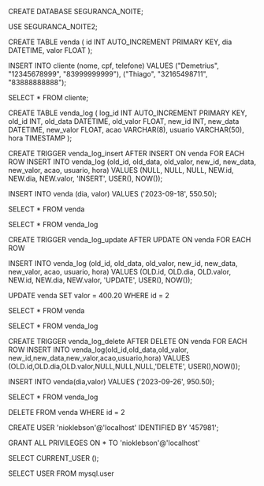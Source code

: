 CREATE DATABASE SEGURANCA_NOITE;

USE SEGURANCA_NOITE2;



CREATE TABLE venda (
id INT AUTO_INCREMENT PRIMARY KEY,
dia DATETIME, 
valor FLOAT
);

INSERT INTO cliente (nome, cpf, telefone)
VALUES
("Demetrius", "12345678999", "83999999999"),
("Thiago", "32165498711", "83888888888");

SELECT * FROM cliente;

CREATE TABLE venda_log (
log_id INT AUTO_INCREMENT PRIMARY KEY,
old_id INT,
old_data DATETIME, 
old_valor FLOAT,
new_id INT,
new_data DATETIME,
new_valor FLOAT,
acao VARCHAR(8),
usuario VARCHAR(50),
hora TIMESTAMP
);

CREATE TRIGGER venda_log_insert AFTER INSERT ON venda
FOR EACH ROW
INSERT INTO venda_log
(old_id, old_data, old_valor, new_id, new_data, new_valor,
acao, usuario, hora)
VALUES
(NULL, NULL, NULL, NEW.id, NEW.dia, NEW.valor, 'INSERT',
USER(), NOW());

INSERT INTO venda (dia, valor)
VALUES
('2023-09-18', 550.50);

SELECT * FROM venda

SELECT * FROM venda_log

CREATE TRIGGER venda_log_update AFTER UPDATE ON venda
FOR EACH ROW

INSERT INTO venda_log
(old_id, old_data, old_valor, new_id, new_data, new_valor,
acao, usuario, hora)
VALUES
(OLD.id, OLD.dia, OLD.valor, NEW.id, NEW.dia, NEW.valor,
'UPDATE', USER(), NOW());

UPDATE venda SET valor = 400.20 WHERE id = 2

SELECT * FROM venda

SELECT * FROM venda_log

CREATE TRIGGER venda_log_delete AFTER DELETE ON venda 
FOR EACH ROW INSERT INTO venda_log(old_id,old_data,old_valor, new_id,new_data,new_valor,acao,usuario,hora)
VALUES 
(OLD.id,OLD.dia,OLD.valor,NULL,NULL,NULL,'DELETE', USER(),NOW());

INSERT INTO venda(dia,valor)
VALUES
('2023-09-26', 950.50);

SELECT * FROM venda_log

DELETE FROM venda WHERE id = 2

CREATE USER 'nioklebson'@'localhost'
IDENTIFIED BY '457981'; 

GRANT ALL PRIVILEGES
ON * TO 'nioklebson'@'localhost'

SELECT CURRENT_USER ();

SELECT USER FROM mysql.user

